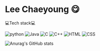 # Lee Chaeyoung 😋

💻Tech stack💻


<img alt="python" src ="https://img.shields.io/badge/python-blue.svg?&style=for-the-badge&logo=python&logoColor=white"/> <img alt="Java" src="https://img.shields.io/badge/Java-007396.svg?&style=for-the-badge&logo=Java&logoColor=white"/> <img alt="C" src ="https://img.shields.io/badge/C-gray.svg?&style=for-the-badge&logo=C&logoColor=white"/> <img alt="C++" src ="https://img.shields.io/badge/C++-green.svg?&style=for-the-badge&logo=C++&logoColor=white"/> <img alt="HTML" src ="https://img.shields.io/badge/HTML-red.svg?&style=for-the-badge&logo=HTML5&logoColor=white"/> <img alt="CSS" src ="https://img.shields.io/badge/CSS-orange.svg?&style=for-the-badge&logo=CSS3&logoColor=white"/>


![Anurag's GitHub stats](https://github-readme-stats.vercel.app/api?username=anuraghazra&theme=radical&show_icons=true)
